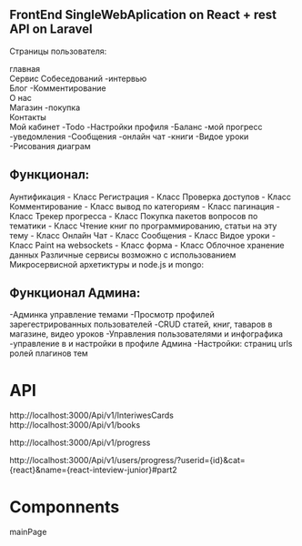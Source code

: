 
## FrontEnd SingleWebAplication on React + rest API on Laravel

                      
Страницы пользователя: 

главная  
Сервис Cобеседований    -интервью    
Блог                    -Комментирование     
O нас    
Mагазин                 -покупка     
Контакты    
Мой кабинет
    -Todo
    -Настройки профиля
    -Баланс 
    -мой прогресс
    -уведомления
    -Сообщения
    -онлайн чат
    -книги
    -Видое уроки
    -Рисования диаграм
                                                                     
                                                                                     
                                                                                     

## Функционал:

Аунтификация                                                - Класс
Регистрация                                                 - Класс
Проверка доступов                                           - Класс
Комментирование                                             - Класс
вывод по категориям                                         - Класс
пагинация                                                   - Класс
Трекер прогресса                                            - Класс
Покупка пакетов вопросов по тематики                        - Класс
Чтение книг по программированию, статьи на эту тему         - Класс
Онлайн Чат                                                  - Класс
Сообщения                                                   - Класс
Видое уроки                                                 - Класс
Paint на websockets                                         - Класс
форма                                                       - Класс
Облочное хранение данных
Различные сервисы возможно с использованием  Микросервисной архетиктуры и node.js и mongo:
    
    
##  Функционал Админа: 
-Админка  управление темами 
-Просмотр профилей зарегестрированных пользователей
-CRUD статей, книг, таваров в магазине, видео уроков
-Управления пользователями и инфографика
-управление в и настройки в профиле Админа
-Настройки:
    страниц
    urls
    ролей
    плагинов
    тем
    

# API
http://localhost:3000/Api/v1/InteriwesCards
http://localhost:3000/Api/v1/books

http://localhost:3000/Api/v1/progress  

http://localhost:3000/Api/v1/users/progress/?userid={id}&cat={react}&name={react-inteview-junior}#part2







# Componnents
  mainPage





